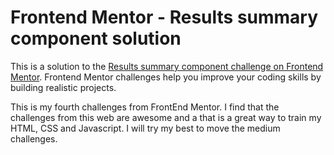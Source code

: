# Frontend Mentor - Results summary component solution

This is a solution to the [Results summary component challenge on Frontend Mentor](https://www.frontendmentor.io/challenges/results-summary-component-CE_K6s0maV). Frontend Mentor challenges help you improve your coding skills by building realistic projects. 

This is my fourth challenges from FrontEnd Mentor. I find that the challenges from this web are awesome and a that is a great way to train my HTML, CSS and Javascript.
I will try my best to move the medium challenges.